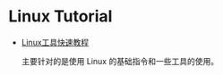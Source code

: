 # Linux Tutorial

- [Linux工具快速教程](https://linuxtools-rst.readthedocs.io/zh_CN/latest/index.html)
    
    主要针对的是使用 Linux 的基础指令和一些工具的使用。